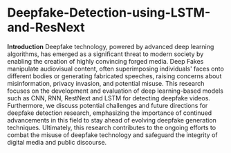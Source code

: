 # Deepfake-Detection-using-LSTM-and-ResNext

**Introduction**
Deepfake technology, powered by advanced deep learning algorithms, has emerged as a significant threat to modern society by enabling the creation of highly convincing forged media. Deep Fakes manipulate audiovisual content, often superimposing individuals' faces onto different bodies or generating fabricated speeches, raising concerns about misinformation, privacy invasion, and potential misuse. This research focuses on the development and evaluation of deep learning-based models such as CNN, RNN, RestNext and LSTM for detecting deepfake videos. Furthermore, we discuss potential challenges and future directions for deepfake detection research, emphasizing the importance of continued advancements in this field to stay ahead of evolving deepfake generation techniques. Ultimately, this research contributes to the ongoing efforts to combat the misuse of deepfake technology and safeguard the integrity of digital media and public discourse.
